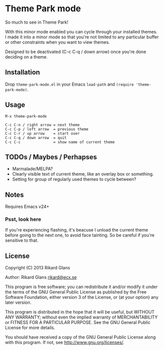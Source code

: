 # Theme Park mode

So much to see in Theme Park!


With this minor mode enabled you can cycle through your installed themes. I
made it into a minor mode so that you're not limited to any particular buffer
or other constraints when you want to view themes.


Designed to be deactivated (C-c C-q / down arrow) once you're done deciding on
a theme.

## Installation

Drop `theme-park-mode.el` in your Emacs `load-path` and `(require 'theme-park-mode)`.

## Usage

    M-x theme-park-mode

    C-c C-n / right arrow = next theme
    C-c C-p / left arrow  = previous theme
    C-c C-r / up arrow    = start over
    C-c C-q / down arrow  = quit
    C-c C-c               = show name of current theme

## TODOs / Maybes / Perhapses

* Marmalade/MELPA?
* Clearly visible text of current theme, like an overlay box or something.
* Setting for group of regularly used themes to cycle between?

## Notes

Requires Emacs v24+

### Psst, look here

If you're experiencing flashing, it's beacuse I unload the current theme
before going to the next one, to avoid face tainting. So be careful if you're
sensitive to that.

## License

Copyright (C) 2013 Rikard Glans

Author: Rikard Glans <rikard@ecx.se>

This program is free software; you can redistribute it and/or modify
it under the terms of the GNU General Public License as published by
the Free Software Foundation, either version 3 of the License, or
(at your option) any later version.

This program is distributed in the hope that it will be useful,
but WITHOUT ANY WARRANTY; without even the implied warranty of
MERCHANTABILITY or FITNESS FOR A PARTICULAR PURPOSE.  See the
GNU General Public License for more details.

You should have received a copy of the GNU General Public License
along with this program.  If not, see <http://www.gnu.org/licenses/>.

